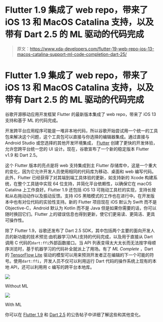 # Flutter 1.9 集成了 web repo，带来了 iOS 13 和 MacOS Catalina 支持，以及带有 Dart 2.5 的 ML 驱动的代码完成

> 原文：<https://www.xda-developers.com/flutter-19-web-repo-ios-13-macos-catalina-support-ml-code-completion-dart-25/>

# Flutter 1.9 集成了 web repo，带来了 iOS 13 和 MacOS Catalina 支持，以及带有 Dart 2.5 的 ML 驱动的代码完成

谷歌开源移动应用开发框架 Flutter 的最新版本集成了 web repo，带来了 iOS 13 支持和基于 ML 的代码完成。

开发跨平台应用程序可能是一堆非本地代码，所以谷歌开始尝试用一个统一的工具包来解决这个问题，这个工具包可以直接与你选择的编辑器集成。通过直接与 Android Studio 或您选择的其他开发环境集成， [Flutter](https://www.xda-developers.com/tag/flutter/) 创建了更快的开发体验，允许您跨平台统一您的 UI 设计。现在，谷歌宣布了一个新的稳定版本 Flutter v1.9 和 Dart 2.5。

这个 Flutter 版本的亮点是将 web 支持集成到主 Flutter 存储库中，这是一个重大的变化，因为它允许开发人员使用相同的代码库为移动、桌面和 web 编写代码。此外，Flutter 已经获得了对其端到端工具体验的更新，如支持新的 Xcode 构建系统，在整个工具链中实现 64 位支持，并简化平台依赖性，以确保它在 macOS Catalina 上工作良好。Flutter 1.9 还包括 iOS 13 可拖动工具栏的实现，支持长按和从右拖动动作以及振动反馈。支持 iOS 黑暗模式的工作也在进行中。在开发版本中也有对位代码的实验性支持。新的 Flutter 项目现在 iOS 默认为 Swift 而不是 Objective-C，Android 默认为 Kotlin 而不是 Java 但是如果你需要的话，你可以随时换回它们。Flutter 上的错误信息也得到更新，使它们更易读、更简洁、更具可操作性。

除了 Flutter 1.9，谷歌还发布了 Dart 2.5 SDK，其中包括两个主要的面向开发人员的新功能的技术预览:由机器学习(ML)支持的代码完成，以及用于直接从 Dart 调用 C 代码的`dart:ffi`外部函数接口。当 API 列表变得太大太长而无法按字母顺序浏览时，基于机器学习的代码补全就派上了用场。有了 *ML Complete* ，Dart 的 [TensorFlow Lite](https://www.xda-developers.com/tensorflow-lite-mobile-machine-learning/) 驱动的模型可以用来预测开发者正在编辑的下一个可能的符号。使用`dart:ffi`，开发人员不仅可以利用运行 Dart 代码的操作系统上现有的本地 API，还可以利用用 c 编写的跨平台本地库。

 <picture>![](img/fca17a697cc42da1e0c717be64229760.png)</picture> 

Without ML

 <picture>![](img/9a6c229cfc6f129f02db520abd36c99a.png)</picture> 

With ML

你可以在 [Flutter 1.9](https://developers.googleblog.com/2019/09/flutter-news-from-gdd-china-flutter1.9.html?m=1) 和 [Dart 2.5](https://medium.com/dartlang/announcing-dart-2-5-super-charged-development-328822024970) 的公告帖子中详细了解这些和其他变化。